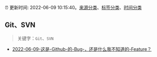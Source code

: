 :alarm_clock: 更新时间: 2022-06-09 10:15:40。[来源分类](../README.md)、[标签分类](../TAGS.md)、[时间分类](../TIMELINE.md)

## Git、SVN


> 关键字：`Git`、`SVN`



- [2022-06-09-这是-Github-的-Bug-，还是什么我不知道的-Feature？](https://www.v2ex.com/t/858451) 